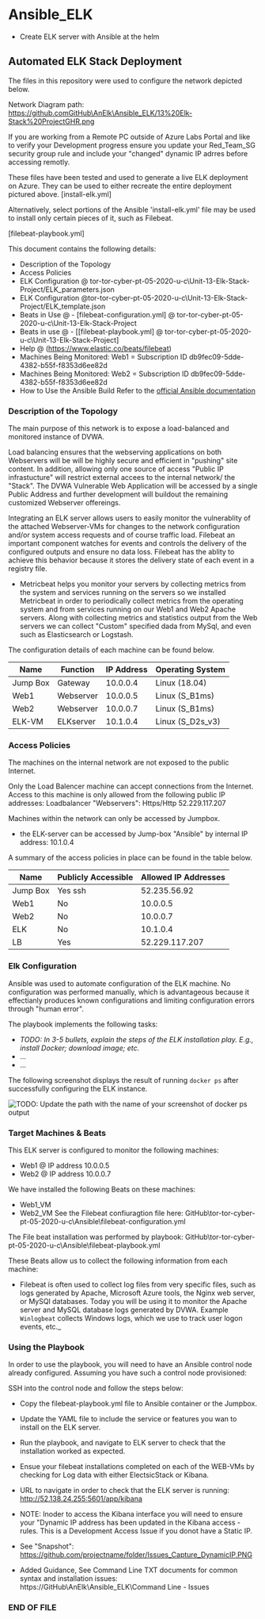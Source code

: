 # Ansible_ELK
- Create ELK server with Ansible at the helm
## Automated ELK Stack Deployment

The files in this repository were used to configure the network depicted below.

Network Diagram path: https://github.comGitHub\AnElk\Ansible_ELK/13%20Elk-Stack%20ProjectGHR.png

If you are working from a Remote PC outside of Azure Labs Portal and like to verify your Development progress ensure you update your Red_Team_SG security group rule and include your "changed" dynamic IP adrres before accessing remotly.

These files have been tested and used to generate a live ELK deployment on Azure. They can be used to either recreate the entire deployment pictured above.
[install-elk.yml]

Alternatively, select portions of the Ansible 'install-elk.yml' file may be used to install only certain pieces of it, such as Filebeat.

[filebeat-playbook.yml]

This document contains the following details:
- Description of the Topology
- Access Policies
- ELK Configuration @ tor-tor-cyber-pt-05-2020-u-c\Unit-13-Elk-Stack-Project/ELK_parameters.json
- ELK Configuration @tor-tor-cyber-pt-05-2020-u-c\Unit-13-Elk-Stack-Project/ELK_template.json
- Beats in Use @ - [filebeat-configuration.yml] @ tor-tor-cyber-pt-05-2020-u-c\Unit-13-Elk-Stack-Project
- Beats in use @ - [[filebeat-playbook.yml] @ tor-tor-cyber-pt-05-2020-u-c\Unit-13-Elk-Stack-Project]
- Help @ (https://www.elastic.co/beats/filebeat)
- Machines Being Monitored: Web1 = Subscription ID db9fec09-5dde-4382-b55f-f8353d6ee82d
- Machines Being Monitored: Web2 = Subscription ID db9fec09-5dde-4382-b55f-f8353d6ee82d
- How to Use the Ansible Build Refer to the [official Ansible documentation](https://docs.ansible.com/ansible/latest/user_guide/playbooks_reuse_roles.html)

### Description of the Topology

The main purpose of this network is to expose a load-balanced and monitored instance of DVWA.

Load balancing ensures that the webserving applications on both Webservers will be will be highly secure and efficient in "pushing" site content. In addition, allowing only one source of access "Public IP infrastucture" will restrict external accees to the internal network/ the "Stack". The DVWA Vulnerable Web Application will be accessed by a single Public Address and further development will buildout the remaining customized Webserver offereings.

Integrating an ELK server allows users to easily monitor the vulnerablity of the attached Webserver-VMs for changes to the network configuration and/or system access requests and of course traffic load.
Filebeat an important component watches for events and controls the delivery of the configured outputs and ensure no data loss. Filebeat has the ablity to achieve this behavior because it stores the delivery state of each event in a registry file.

- Metricbeat helps you monitor your servers by collecting metrics from the system and services running on the servers so we installed Metricbeat in order to periodically collect metrics from the operating system and from services running on our Web1 and Web2 Apache servers. Along with collecting metrics and statistics output from the Web servers we can collect "Custom" specified dada from MySql, and even such as Elasticsearch or Logstash.

 The configuration details of each machine can be found below.

| Name     | Function | IP Address | Operating System |
|----------|----------|------------|------------------|
| Jump Box | Gateway  | 10.0.0.4   | Linux (18.04)    |
| Web1     | Webserver| 10.0.0.5   | Linux (S_B1ms)   |
| Web2     | Webserver| 10.0.0.7   | Linux (S_B1ms)   |
| ELK-VM   | ELKserver| 10.1.0.4   | Linux (S_D2s_v3) |

### Access Policies

The machines on the internal network are not exposed to the public Internet. 

Only the Load Balencer machine can accept connections from the Internet. Access to this machine is only allowed from the following public IP addresses: Loadbalancer "Webservers": Https/Http 52.229.117.207

Machines within the network can only be accessed by Jumpbox.
- the ELK-server can be accessed by Jump-box "Ansible" by internal IP address: 10.1.0.4

A summary of the access policies in place can be found in the table below.

| Name     | Publicly Accessible | Allowed IP Addresses |
|----------|---------------------|----------------------|
| Jump Box | Yes ssh             | 52.235.56.92         |
| Web1     | No                  | 10.0.0.5             |
| Web2     | No                  | 10.0.0.7             |
| ELK      | No                  | 10.1.0.4             |
| LB       | Yes                 | 52.229.117.207       |

### Elk Configuration

Ansible was used to automate configuration of the ELK machine. No configuration was performed manually, which is advantageous because it effectianly produces known configurations and limiting configuration errors through "human error".

The playbook implements the following tasks:
- _TODO: In 3-5 bullets, explain the steps of the ELK installation play. E.g., install Docker; download image; etc._
- ...
- ...

The following screenshot displays the result of running `docker ps` after successfully configuring the ELK instance.

![TODO: Update the path with the name of your screenshot of docker ps output](Images/docker_ps_output.png)

### Target Machines & Beats
This ELK server is configured to monitor the following machines:
- Web1 @ IP address 10.0.0.5
- Web2 @ IP address 10.0.0.7

We have installed the following Beats on these machines:
- Web1_VM
- Web2_VM
See the Filebeat confiuragtion file here: GitHub\tor-tor-cyber-pt-05-2020-u-c\Ansible\filebeat-configuration.yml

The File beat installation was performed by playbook: GitHub\tor-tor-cyber-pt-05-2020-u-c\Ansible\filebeat-playbook.yml

These Beats allow us to collect the following information from each machine:
- Filebeat is often used to collect log files from very specific files, such as logs generated by Apache, Microsoft Azure tools, the Nginx web server, or MySQl databases. Today you will be using it to monitor the Apache server and MySQL database logs generated by DVWA.
Example `Winlogbeat` collects Windows logs, which we use to track user logon events, etc._

### Using the Playbook
In order to use the playbook, you will need to have an Ansible control node already configured. Assuming you have such a control node provisioned: 

SSH into the control node and follow the steps below:
- Copy the filebeat-playbook.yml file to Ansible container or the Jumpbox.
- Update the YAML file to include the service or features you wan to install on the ELK server.
- Run the playbook, and navigate to ELK server to check that the installation worked as expected.
- Ensue your filebeat installations completed on each of the WEB-VMs by checking for Log data with either ElectsicStack or Kibana. 

- URL to navigate in order to check that the ELK server is running: http://52.138.24.255:5601/app/kibana
- NOTE: Inoder to access the Kibana interface you will need to ensure your "Dynamic IP address has been updated in the Kibana access      - rules. This is a Development Access Issue if you donot have a Static IP.
- See "Snapshot": https://github.com/projectname/folder/Issues_Capture_DynamicIP.PNG

- Added Guidance, See Command Line TXT documents for common syntax and installation issues: https://GitHub\AnElk\Ansible_ELK\Command Line - Issues
### END OF FILE